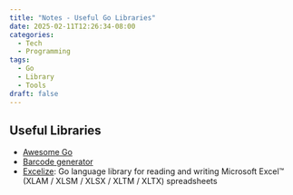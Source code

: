 ```yaml
---
title: "Notes - Useful Go Libraries"
date: 2025-02-11T12:26:34-08:00
categories:
  - Tech
  - Programming
tags:
  - Go
  - Library
  - Tools
draft: false
---
```


## Useful Libraries
* [Awesome Go](https://github.com/avelino/awesome-go)
* [Barcode generator](https://github.com/boombuler/barcode)
* [Excelize](https://github.com/qax-os/excelize): Go language library for reading and writing Microsoft Excel™ (XLAM / XLSM / XLSX / XLTM / XLTX) spreadsheets
